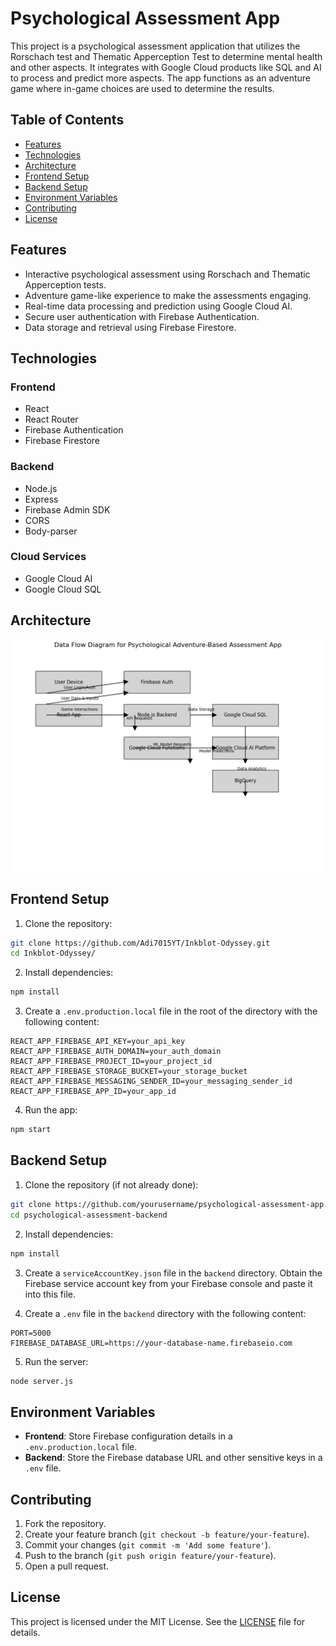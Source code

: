 # Psychological Assessment App

This project is a psychological assessment application that utilizes the Rorschach test and Thematic Apperception Test to determine mental health and other aspects. It integrates with Google Cloud products like SQL and AI to process and predict more aspects. The app functions as an adventure game where in-game choices are used to determine the results.

## Table of Contents

- [Features](#features)
- [Technologies](#technologies)
- [Architecture](#architecture)
- [Frontend Setup](#frontend-setup)
- [Backend Setup](#backend-setup)
- [Environment Variables](#environment-variables)
- [Contributing](#contributing)
- [License](#license)

## Features

- Interactive psychological assessment using Rorschach and Thematic Apperception tests.
- Adventure game-like experience to make the assessments engaging.
- Real-time data processing and prediction using Google Cloud AI.
- Secure user authentication with Firebase Authentication.
- Data storage and retrieval using Firebase Firestore.

## Technologies

### Frontend

- React
- React Router
- Firebase Authentication
- Firebase Firestore

### Backend

- Node.js
- Express
- Firebase Admin SDK
- CORS
- Body-parser

### Cloud Services

- Google Cloud AI
- Google Cloud SQL

## Architecture

![Data Flow Diagram](public/dataflow.jpg)

## Frontend Setup

1. Clone the repository:

```sh
git clone https://github.com/Adi7015YT/Inkblot-Odyssey.git
cd Inkblot-Odyssey/
```

2. Install dependencies:

```sh
npm install
```

3. Create a `.env.production.local` file in the root of the directory with the following content:

```
REACT_APP_FIREBASE_API_KEY=your_api_key
REACT_APP_FIREBASE_AUTH_DOMAIN=your_auth_domain
REACT_APP_FIREBASE_PROJECT_ID=your_project_id
REACT_APP_FIREBASE_STORAGE_BUCKET=your_storage_bucket
REACT_APP_FIREBASE_MESSAGING_SENDER_ID=your_messaging_sender_id
REACT_APP_FIREBASE_APP_ID=your_app_id
```

4. Run the app:

```sh
npm start
```

## Backend Setup

1. Clone the repository (if not already done):

```sh
git clone https://github.com/yourusername/psychological-assessment-app.git
cd psychological-assessment-backend
```

2. Install dependencies:

```sh
npm install
```

3. Create a `serviceAccountKey.json` file in the `backend` directory. Obtain the Firebase service account key from your Firebase console and paste it into this file.

4. Create a `.env` file in the `backend` directory with the following content:

```
PORT=5000
FIREBASE_DATABASE_URL=https://your-database-name.firebaseio.com
```

5. Run the server:

```sh
node server.js
```

## Environment Variables

- **Frontend**: Store Firebase configuration details in a `.env.production.local` file.
- **Backend**: Store the Firebase database URL and other sensitive keys in a `.env` file.

## Contributing

1. Fork the repository.
2. Create your feature branch (`git checkout -b feature/your-feature`).
3. Commit your changes (`git commit -m 'Add some feature'`).
4. Push to the branch (`git push origin feature/your-feature`).
5. Open a pull request.

## License

This project is licensed under the MIT License. See the [LICENSE](LICENSE) file for details.
